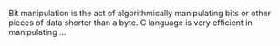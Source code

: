 Bit manipulation is the act of algorithmically manipulating bits or other pieces of data shorter than a byte. C language is very efficient in manipulating ...
